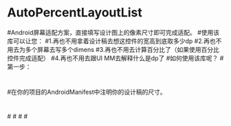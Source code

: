 # AutoPercentLayoutList
#Android屏幕适配方案，直接填写设计图上的像素尺寸即可完成适配。
#使用该库可以让您：
#1.再也不用拿着设计稿去想这控件的宽高到底取多少dp
#2.再也不用去为多个屏幕去写多个dimens
#3.再也不用去计算百分比了（如果使用百分比控件完成适配）
#4.再也不用去跟UI MM去解释什么是dp了
#如何使用该库呢？
#第一步：
#
#在你的项目的AndroidManifest中注明你的设计稿的尺寸。
#
#<meta-data android:name="design_width" android:value="768">
#</meta-data>
#<meta-data android:name="design_height" android:value="1280">
#</meta-data>
